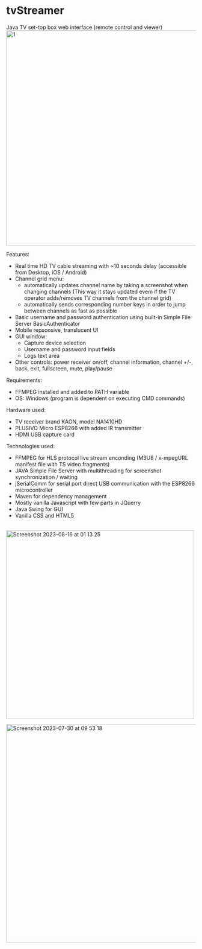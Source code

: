 # tvStreamer
Java TV set-top box web interface (remote control and viewer)
<br>
<img width="571" alt="1" src="https://github.com/vladcomarlau/tvStreamer/assets/102293760/4de1306c-dc4d-45a2-8588-c89c1ef891d4">

Features:
  - Real time HD TV cable streaming with ~10 seconds delay (accessible from Desktop, iOS / Android)
  - Channel grid menu:
      - automatically updates channel name by taking a screenshot when changing channels
        (This way it stays updated evem if the TV operator adds/removes TV channels from the channel grid)
      - automatically sends corresponding number keys in order to jump between channels as fast as possible
  - Basic username and password authentication using built-in Simple File Server BasicAuthenticator
  - Mobile repsonsive, translucent UI
  - GUI window:
      - Capture device selection
      - Username and password input fields
      - Logs text area
  - Other controls: power receiver on/off, channel information, channel +/-, back, exit, fullscreen, mute, play/pause

Requirements:
- FFMPEG installed and added to PATH variable
- OS: Windows (program is dependent on executing CMD commands)

Hardware used:
  - TV receiver brand KAON, model NA1410HD
  - PLUSIVO Micro ESP8266 with added IR transmitter
  - HDMI USB capture card
    
Technologies used:
  - FFMPEG for HLS protocol live stream enconding (M3U8 / x-mpegURL manifest file with TS video fragments)
  - JAVA Simple File Server with multithreading for screenshot synchronization / waiting
  - jSerialComm for serial port direct USB communication with the ESP8266 microcontroller
  - Maven for dependency management
  - Mostly vanilla Javascript with few parts in JQuerry
  - Java Swing for GUI
  - Vanilla CSS and HTML5

&nbsp;&nbsp;&nbsp;&nbsp;&nbsp;&nbsp;<img width="500" alt="Screenshot 2023-08-16 at 01 13 25" src="https://github.com/vladcomarlau/tvStreamer/assets/102293760/d7605e7d-4c16-4ea0-b330-e6165dcc2e49">

<img width="579" alt="Screenshot 2023-07-30 at 09 53 18" src="https://github.com/vladcomarlau/tvStreamer/assets/102293760/5e88f055-ae74-4eea-9061-3fb084f7dfa2">




